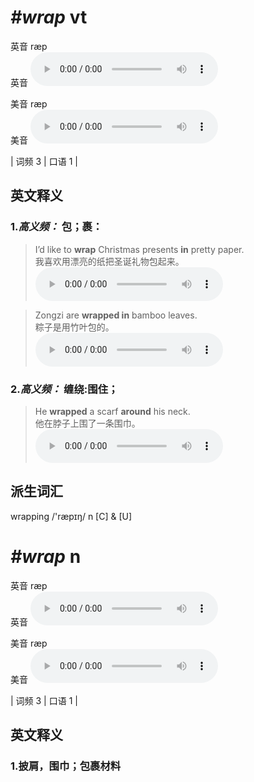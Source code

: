 # ***\#wrap*** vt
英音 ræp  
英音
<audio src="./media/wrap-B.aac" controls="controls"></audio>

美音 ræp  
美音
<audio src="./media/wrap.aac" controls="controls"></audio>



| 词频 3 | 口语 1 |  

英文释义
---
### 1.*高义频：* **包；裹：**  

 > I’d like to **wrap** Christmas presents **in** pretty paper.  
 > 我喜欢用漂亮的纸把圣诞礼物包起来。    
<audio src="./media/1-wrap.aac" controls="controls"></audio>

 > Zongzi are **wrapped in** bamboo leaves.  
 > 粽子是用竹叶包的。    
<audio src="./media/Zongzi are wrapped in bamboo leaves2_AAC.aac" controls="controls"></audio>

### 2.*高义频：* **缠绕:围住；**  

 > He **wrapped** a scarf **around** his neck.   
 > 他在脖子上围了一条围巾。    
<audio src="./media/3-wrap.aac" controls="controls"></audio>


派生词汇
---
wrapping /'ræpɪŋ/ n [C] & [U]  

# ***\#wrap*** n
英音 ræp  
英音
<audio src="./media/wrap-B.aac" controls="controls"></audio>

美音 ræp  
美音
<audio src="./media/wrap.aac" controls="controls"></audio>



| 词频 3 | 口语 1 |  

英文释义
---
### 1.**披肩，围巾；包裹材料**  


